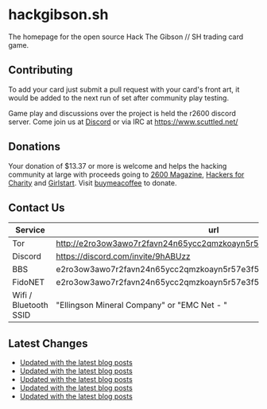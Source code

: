# hackgibson.sh
The homepage for the open source Hack The Gibson // SH trading card game.


## Contributing

To add your card just submit a pull request with your card's front art, it would be added to the next run of set after community play testing.

Game play and discussions over the project is held the r2600 discord server. Come join us at [Discord](https://discord.com/invite/9hABUzz) or via IRC at https://www.scuttled.net/


## Donations

Your donation of $13.37 or more is welcome and helps the hacking community at large with proceeds going to [2600 Magazine](https://2600.com/), [Hackers for Charity](https://hackersforcharity.org) and [Girlstart](https://girlstart.org).  Visit [buymeacoffee](https://www.buymeacoffee.com/hackgibson.sh) to donate.


## Contact Us

Service | url
-|-
Tor | http://e2ro3ow3awo7r2favn24n65ycc2qmzkoayn5r57e3f56nvjwdcgg32ad.onion
Discord | https://discord.com/invite/9hABUzz
BBS | e2ro3ow3awo7r2favn24n65ycc2qmzkoayn5r57e3f56nvjwdcgg32ad.onion:23
FidoNET | e2ro3ow3awo7r2favn24n65ycc2qmzkoayn5r57e3f56nvjwdcgg32ad.onion:24554
Wifi / Bluetooth SSID | "Ellingson Mineral Company" or "EMC Net - <fidonet address>"

## Latest Changes
<!-- BLOG-POST-LIST:START -->
- [Updated with the latest blog posts](https://github.com/DFW2600/hackgibson.sh/commit/447f1a64acd6cf765340705d1fc1782c977cbfbe)
- [Updated with the latest blog posts](https://github.com/DFW2600/hackgibson.sh/commit/77623586610f6e4994df2ad32950d1b0ed4f50b1)
- [Updated with the latest blog posts](https://github.com/DFW2600/hackgibson.sh/commit/f9d297c6420794c4d258ad4cd9b9a70a266b9581)
- [Updated with the latest blog posts](https://github.com/DFW2600/hackgibson.sh/commit/98cc478092ed1722f9af8ac0d626eb23dc058fc8)
- [Updated with the latest blog posts](https://github.com/DFW2600/hackgibson.sh/commit/6ca6f83a165ca04d2a3b9f0c4e3f47ac5d4ad37c)
<!-- BLOG-POST-LIST:END -->
